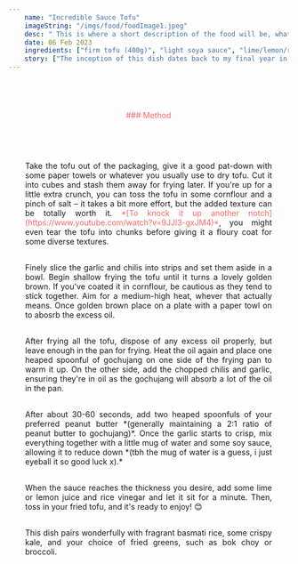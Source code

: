 ```yaml
---
    name: "Incredible Sauce Tofu"
    imageString: "/imgs/food/foodImage1.jpeg"
    desc: " This is where a short description of the food will be, what is included in it and any other things that i think will be useful about the recipe"
    date: 06 Feb 2023
    ingredients: ["firm tofu (400g)", "light soya sauce", "lime/lemon/rice vinegar", "garlic (1 bulb)", "finger chilis (3-4)", "peanut butter", "gojuchang", "vegetable oil", "Corn flour (optional)"]
    story: ["The inception of this dish dates back to my final year in university when I was immersed in exam preparations. After a long day of studying, I often sought relaxation through cooking something new in the evenings. One night, I entered my kitchen and found myself with limited ingredients, primarily tofu, peanut butter, and gochujang, which sparked my culinary creativity.", "Intrigued by the potential, I quickly looked up a few recipes for inspiration. The dish underwent further refinement when my flatmate, Finn, returned to the flat. Since then, it has remained relatively unchanged. Caroline Kelly has even described it as her favorite among all the dishes I've cooked for her.", "What I particularly appreciate about this dish is its simplicity, combined with the warm and satisfying feeling it imparts. Moreover, the thickness and stickiness of the sauce offer a delightful and enjoyable eating experience, in my opinion.", "The dish remained nameless for an extended period, briefly going by the title of 'Korean Satay Sauce' which didn't quite capture its essence. The name comes from a song by Giggs and Dave and theres not much more to it then that."]
---
```


<div style="text-align : center; margin-top:70px;color: #FF6464 ">### Method</div>

<div style="margin-top:30px; text-align: justify; border: 1ps solid #fc9292; padding: 30px; ">

<p>Take the tofu out of the packaging, give it a good pat-down with some paper towels or whatever you usually use to dry tofu. Cut it into cubes and stash them away for frying later. If you're up for a little extra crunch, you can toss the tofu in some cornflour and a pinch of salt – it takes a bit more effort, but the added texture can be totally worth it. <span style="margin-top:70px;color: #FF6464 ">*[To knock it up another notch](https://www.youtube.com/watch?v=9JJl3-gxJM4)*</span>, you might even tear the tofu into chunks before giving it a floury coat for some diverse textures.</p>

<p style="margin-top: 30px">Finely slice the garlic and chilis into strips and set them aside in a bowl. Begin shallow frying the tofu until it turns a lovely golden brown. If you've coated it in cornflour, be cautious as they tend to stick together. Aim for a medium-high heat, whever that actually means. Once golden brown place on a plate with a paper towl on to abosrb the excess oil.</p>

<p style="margin-top: 30px">After frying all the tofu, dispose of any excess oil properly, but leave enough in the pan for frying. Heat the oil again and place one heaped spoonful of gochujang on one side of the frying pan to warm it up. On the other side, add the chopped chilis and garlic, ensuring they're in oil as the gochujang will absorb a lot of the oil in the pan.</p>
<p style="margin-top: 30px">
After about 30-60 seconds, add two heaped spoonfuls of your preferred peanut butter *(generally maintaining a 2:1 ratio of peanut butter to gochujang)*. Once the garlic starts to crisp, mix everything together with a little mug of water and some soy sauce, allowing it to reduce down *(tbh the mug of water is a guess, i just eyeball it so good luck x).*
</p>
<p style="margin-top: 30px">
When the sauce reaches the thickness you desire, add some lime or lemon juice and rice vinegar and let it sit for a minute. Then, toss in your fried tofu, and it's ready to enjoy! 😊 <p>

<p style="margin-top: 30px">This dish pairs wonderfully with fragrant basmati rice, some crispy kale, and your choice of fried greens, such as bok choy or broccoli.</p>

</div>
